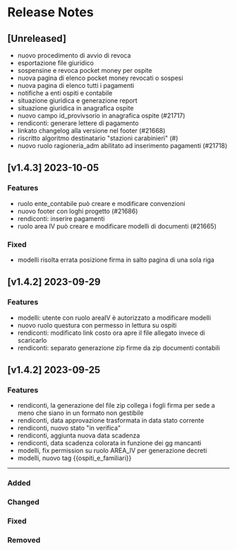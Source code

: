 
# Release Notes

## [Unreleased]

- nuovo procedimento di avvio di revoca
- esportazione file giuridico
- sospensine e revoca pocket money per ospite
- nuova pagina di elenco pocket money revocati o sospesi
- nuova pagina di elenco tutti i pagamenti
- notifiche a enti ospiti e contabile
- situazione giuridica e generazione report
- situazione giuridica in anagrafica ospite
- nuovo campo id_provivsorio in anagrafica ospite (#21717)
- rendiconti: generare lettere di pagamento
- linkato changelog alla versione nel footer (#21668) 
- riscritto algoritmo destinatario "stazioni carabinieri"  (#)
- nuovo ruolo ragioneria_adm abilitato ad inserimento pagamenti (#21718)
   
## [v1.4.3] 2023-10-05
### Features
 - ruolo ente_contabile può creare e modificare convenzioni
 - nuovo footer con loghi progetto  (#21686)
 - rendiconti: inserire pagamenti
 - ruolo area IV può creare e modificare modelli di documenti (#21665)

### Fixed
- modelli risolta errata posizione firma in salto pagina di una sola riga


## [v1.4.2] 2023-09-29
### Features
 - modelli: utente con ruolo areaIV è autorizzato a modificare modelli
 - nuovo ruolo questura con permesso in lettura su ospiti
 - rendiconti: modificato link costo ora apre il file allegato invece di scaricarlo
 - rendiconti: separato generazione zip firme da zip documenti contabili



## [v1.4.2] 2023-09-25
### Features
 - rendiconti, la generazione del file zip collega i fogli firma per sede a meno che siano in un formato non gestibile
 - rendiconti, data approvazione trasformata in data stato corrente
 - rendiconti, nuovo stato "in verifica"
 - rendiconti, aggiunta nuova data scadenza
 - rendiconti, data scadenza colorata in funzione dei gg mancanti
 - modelli, fix permission su ruolo AREA_IV per generazione decreti
 - modelli, nuovo tag {{ospiti_e_familiari}}

_____

### Added
### Changed
### Fixed
### Removed

